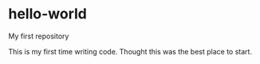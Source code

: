 # hello-world
My first repository

This is my first time writing code.
Thought this was the best place to start.
